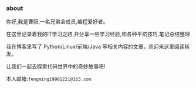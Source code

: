 
<h3>about</h3>

你好,我是曹阳,一名兄弟会成员,编程爱好者。

在这里记录着我的IT学习之路,并分享一些学习经验,和各种平坑技巧,笔记总结整理


我在博客里写了 Python/Linux/前端/Java 等相关内容的文章，欢迎来这里阅读转发。

让我们一起去探索代码世界中的奇妙故事吧!

本人邮箱:`fengming19981221@163.com`



